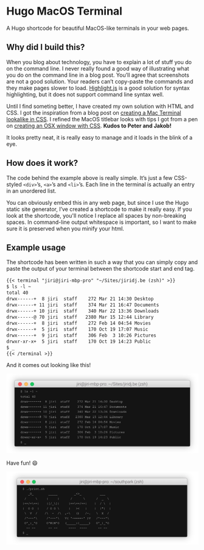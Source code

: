 # Hugo MacOS Terminal

A Hugo shortcode for beautiful MacOS-like terminals in your web pages. 

## Why did I build this?

When you blog about technology, you have to explain a lot of stuff you do on the command line. I never really found a good way of illustrating what you do on the command line in a blog post. You’ll agree that screenshots are not a good solution. Your readers can’t copy-paste the commands and they make pages slower to load. [Highlight.js](https://highlightjs.org/) is a good solution for syntax highlighting, but it does not support command line syntax well.

Until I find someting better, I have created my own solution with HTML and CSS. I got the inspiration from a blog post on [creating a Mac Terminal lookalike in CSS](http://www.codechewing.com/library/mac-terminal-shell-css-html). I refined the MacOS titlebar looks with tips I got from a pen on [creating an OSX window with CSS](https://codepen.io/JohJakob/pen/YPxgwo). **Kudos to Peter and Jakob!** 

It looks pretty neat, it is really easy to manage and it loads in the blink of a eye.

## How does it work?

The code behind the example above is really simple. It’s just a few CSS-styled `<div>`’s, `<a>`’s and `<li>`’s. Each line in the terminal is actually an entry in an unordered list.

You can obviously embed this in any web page, but since I use the Hugo static site generator, I’ve created a shortcode to make it really easy. If you look at the shortcode, you'll notice I replace all spaces by non-breaking spaces. In command-line output whitespace is important, so I want to make sure it is preserved when you minify your html.

## Example usage

The shortcode has been written in such a way that you can simply copy and paste the output of your terminal between the shortcode start and end tag.

```
{{< terminal "jiri@jiri-mbp-pro" "~/Sites/jiridj.be (zsh)" >}}
$ ls -l ~
total 40
drwx------+  8 jiri  staff    272 Mar 21 14:30 Desktop
drwx------+ 11 jiri  staff    374 Mar 21 16:47 Documents
drwx------+ 10 jiri  staff    340 Mar 22 13:36 Downloads
drwx------@ 70 jiri  staff   2380 Mar 15 12:44 Library
drwx------+  8 jiri  staff    272 Feb 14 04:54 Movies
drwx------+  5 jiri  staff    170 Oct 19 17:07 Music
drwx------+  9 jiri  staff    306 Feb  3 10:26 Pictures
drwxr-xr-x+  5 jiri  staff    170 Oct 19 14:23 Public
$ _
{{< /terminal >}}
```
And it comes out looking like this!

![Hugo MacOS terminal example](hugo-macos-terminal.png)

Have fun! 😄

![Hugo MacOS Southpark easter egg](hugo-macos-southpark.png)
